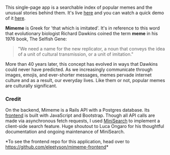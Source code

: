 

This single-page app is a searchable index of popular memes and the unusual stories behind them. It's live [here](https://eleetyson.github.io/mimeme-frontend/) and you can watch a quick demo of it [here]().

**Mimeme** is Greek for 'that which is imitated'. It's in reference to this word that evolutionary biologist Richard Dawkins coined the term **meme** in his 1976 book, The Selfish Gene:

> "We need a name for the new replicator, a noun that conveys the idea of a unit of cultural transmission, or a unit of imitation."

More than 40 years later, this concept has evolved in ways that Dawkins could never have predicted. As we increasingly communicate through images, emojis, and ever-shorter messages, memes pervade internet culture and as a result, our everyday lives. Like them or not, popular memes are culturally significant.

### Credit
On the backend, Mimeme is a Rails API with a Postgres database. Its [frontend](https://github.com/eleetyson/mimeme-frontend) is built with JavaScript and Bootstrap. Though all API calls are made via asynchronous fetch requests, I used [MiniSearch](https://github.com/lucaong/minisearch) to implement a client-side search feature. Huge shoutout to Luca Ongaro for his thoughtful documentation and ongoing maintenance of MiniSearch.

\*To see the frontend repo for this application, head over to <https://github.com/eleetyson/mimeme-frontend>\*
